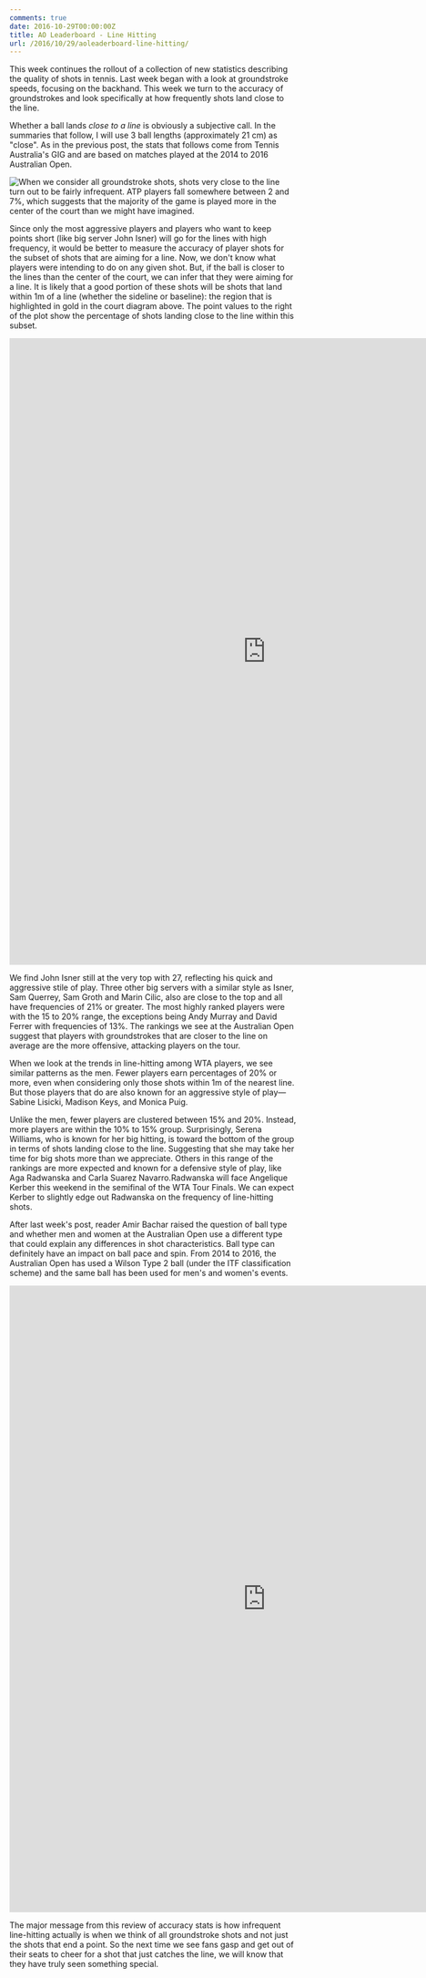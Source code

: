 ```yaml
---
comments: true
date: 2016-10-29T00:00:00Z
title: AO Leaderboard - Line Hitting
url: /2016/10/29/aoleaderboard-line-hitting/
---
```


This week continues the rollout of a collection of new statistics describing the quality of shots in tennis. Last week began with a look at groundstroke speeds, focusing on the backhand. This week we turn to the accuracy of groundstrokes and look specifically at how frequently shots land close to the line. 

Whether a ball lands _close to a line_ is obviously a subjective call. In the summaries that follow, I will use 3 ball lengths (approximately 21 cm) as "close". As in the previous post, the stats that follows come from Tennis Australia's GIG and are based on matches played at the 2014 to 2016 Australian Open. 

<div style="float:left;"><img src="/assets/tenniscourt_lines.png"/></div>

When we consider all groundstroke shots, shots very close to the line turn out to be fairly infrequent. ATP players fall somewhere between 2 and 7%, which suggests that the majority of the game is played more in the center of the court than we might have imagined. 

Since only the most aggressive players and players who want to keep points short (like big server John Isner) will go for the lines with high frequency, it would be better to measure the accuracy of player shots for the subset of shots that are aiming for a line. Now, we don't know what players were intending to do on any given shot. But, if the ball is closer to the lines than the center of the court, we can infer that they were aiming for a line. It is likely that a good portion of these shots will be shots that land within 1m of a line (whether the sideline or baseline): the region that is highlighted in gold in the court diagram above. The point values to the right of the plot show the percentage of shots landing close to the line within this subset.


<iframe width="900" height="1100" frameborder="0" scrolling="no" src="https://plot.ly/~on-the-t/976.embed"></iframe>

We find John Isner still at the very top with 27, reflecting his quick and aggressive stile of play.  Three other big servers with a similar style as Isner, Sam Querrey, Sam Groth and Marin Cilic, also are close to the top and all have frequencies of 21% or greater. The most highly ranked players were with the 15 to 20% range, the exceptions being Andy Murray and David Ferrer with frequencies of 13%. The rankings we see at the Australian Open suggest that players with groundstrokes that are closer to the line on average are the more offensive, attacking players on the tour. 

When we look at the trends in line-hitting among WTA players, we see similar patterns as the men. Fewer players earn percentages of 20% or more, even when considering only those shots within 1m of the nearest line. But those players that do are also known for an aggressive style of play&mdash; Sabine Lisicki, Madison Keys, and Monica Puig.

Unlike the men, fewer players are clustered between 15% and 20%. Instead, more players are within the 10% to 15% group. Surprisingly, Serena Williams, who is known for her big hitting, is toward the bottom of the group in terms of shots landing close to the line. Suggesting that she may take her time for big shots more than we appreciate. Others in this range of the rankings are more expected and known for a defensive style of play, like Aga Radwanska and Carla Suarez Navarro.Radwanska will face Angelique Kerber this weekend in the semifinal of the WTA Tour Finals. We can expect Kerber to slightly edge out Radwanska on the frequency of line-hitting shots. 

After last week's post, reader Amir Bachar raised the question of ball type and whether men and women at the Australian Open use a different type that could explain any differences in shot characteristics. Ball type can definitely have an impact on ball pace and spin. From 2014 to 2016, the Australian Open has used a Wilson Type 2 ball (under the ITF classification scheme) and the same ball has been used for men's and women's events. 

<iframe width="900" height="1100" frameborder="0" scrolling="no" src="https://plot.ly/~on-the-t/978.embed"></iframe>

The major message from this review of accuracy stats is how infrequent line-hitting actually is when we think of all groundstroke shots and not just the shots that end a point. So the next time we see fans gasp and get out of their seats to cheer for a shot that just catches the line, we will know that they have truly seen something special.




